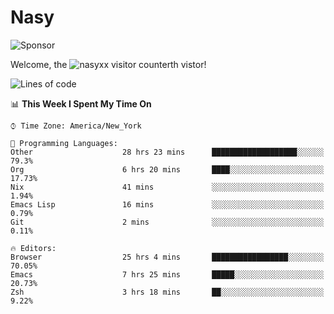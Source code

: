 # Nasy

<!--
<p align="center">
<img height="200" src="https://github-readme-stats.vercel.app/api?username=nasyxx&count_private=true&show_icons=true&theme=dracula&include_all_commits=true"/>
<img height="200" src="https://github-readme-stats.vercel.app/api/top-langs/?username=nasyxx&theme=dracula&hide=html,jupyter+notebook&count_private=true&show_icons=true"/>
</p>

  
----------------
-->

![Sponsor](https://img.shields.io/static/v1.svg?label=Sponsor&message=%E2%9D%A4&logo=GitHub&style=flat&color=pink)
 
Welcome, the ![nasyxx visitor counter](https://count.getloli.com/get/@nasyxx?theme=rule34)th vistor!
 
<!--START_SECTION:waka-->
![Lines of code](https://img.shields.io/badge/From%20Hello%20World%20I%27ve%20Written-5.4%20million%20lines%20of%20code-blue)

📊 **This Week I Spent My Time On** 

```text
⌚︎ Time Zone: America/New_York

💬 Programming Languages: 
Other                    28 hrs 23 mins      ███████████████████░░░░░░   79.3% 
Org                      6 hrs 20 mins       ████░░░░░░░░░░░░░░░░░░░░░   17.73% 
Nix                      41 mins             ░░░░░░░░░░░░░░░░░░░░░░░░░   1.94% 
Emacs Lisp               16 mins             ░░░░░░░░░░░░░░░░░░░░░░░░░   0.79% 
Git                      2 mins              ░░░░░░░░░░░░░░░░░░░░░░░░░   0.11%

🔥 Editors: 
Browser                  25 hrs 4 mins       █████████████████░░░░░░░░   70.05% 
Emacs                    7 hrs 25 mins       █████░░░░░░░░░░░░░░░░░░░░   20.73% 
Zsh                      3 hrs 18 mins       ██░░░░░░░░░░░░░░░░░░░░░░░   9.22%

```


<!--END_SECTION:waka-->

<!-- ![visitors](https://visitor-badge.laobi.icu/badge?page_id=nasyxx.nasyxx) -->
